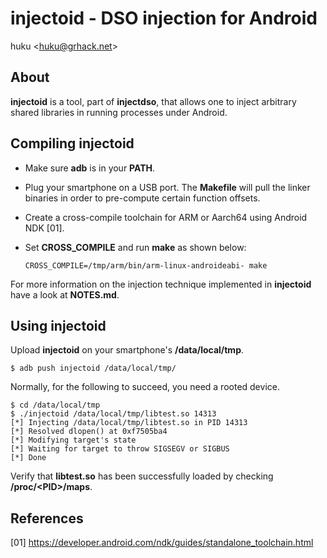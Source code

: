 # injectoid - DSO injection for Android

huku &lt;[huku@grhack.net](mailto:huku@grhack.net)&gt;

## About

**injectoid** is a tool, part of **injectdso**, that allows one to inject
arbitrary shared libraries in running processes under Android.


## Compiling injectoid

  * Make sure **adb** is in your **PATH**.

  * Plug your smartphone on a USB port. The **Makefile** will pull the linker
    binaries in order to pre-compute certain function offsets.

  * Create a cross-compile toolchain for ARM or Aarch64 using Android NDK [01].

  * Set **CROSS\_COMPILE** and run **make** as shown below:

    ```
    CROSS_COMPILE=/tmp/arm/bin/arm-linux-androideabi- make
    ```

For more information on the injection technique implemented in **injectoid**
have a look at **NOTES.md**.


## Using injectoid

Upload **injectoid** on your smartphone's **/data/local/tmp**.

```
$ adb push injectoid /data/local/tmp/
```

Normally, for the following to succeed, you need a rooted device.

```
$ cd /data/local/tmp
$ ./injectoid /data/local/tmp/libtest.so 14313
[*] Injecting /data/local/tmp/libtest.so in PID 14313
[*] Resolved dlopen() at 0xf7505ba4
[*] Modifying target's state
[*] Waiting for target to throw SIGSEGV or SIGBUS
[*] Done
```

Verify that **libtest.so** has been successfully loaded by checking
**/proc/\<PID\>/maps**.


## References

[01] <https://developer.android.com/ndk/guides/standalone_toolchain.html>

